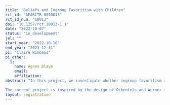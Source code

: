```yaml
---
title: "Beliefs and Ingroup Favoritism with Children"
rct_id: "AEARCTR-0010013"
rct_id_num: "10013"
doi: "10.1257/rct.10013-1.1"
date: "2022-10-07"
status: "in_development"
jel: ""
start_year: "2022-10-10"
end_year: "2023-12-31"
pi: "Claire Rimbaud"
pi_other:
  1:
    name: Agnes Blaye
    email: 
    affiliation: 
abstract: "In this project, we investigate whether ingroup favoritism among children can be driven by guilt-aversion (Battigalli and Dufwenberg, 2007). A guilt-averse individual avoids disappointing others’ expectations. In a group context, if the decision-maker (DM) believes that ingroup members expect more pro-sociality from him than outgroup members, then the DM will discriminate in favor of ingroup members to fulfill their expectations (but not necessarily because he prefers them or because he believes it will lead to further benefit from him). Guth et al. (2009) were the first to show that guilt-aversion might be a driver of ingroup favoritism in adults (later replicated by Guala et al., 2013, and by Ockenfels and Werner, 2014).
The current project is inspired by the design of Ockenfels and Werner (2014). We intend to provide further evidence on the role of second-order beliefs in ingroup favoritism. However, our main contribution is derived from our non-traditional participants pool which is composed of school children from age 7 to 11 years old (in France). Previous research with children has often shown that ingroup favoritism increases with age (e.g., Aboud, 2003, Fehr, 2008; Guroglu et al., 2014; Yu et al., 2016). If our account on the role of guilt aversion is relevant, findings should reveal that ingroup bias is linked to the development of understanding of second-order beliefs and of social perspective-taking more generally. To test this hypothesis, we measure– not only donation behaviors – but also beliefs and theory-of-mind skills. "
layout: registration
---
```


